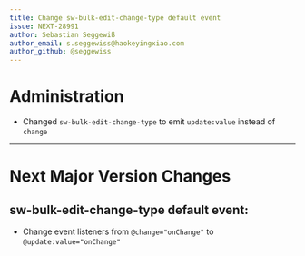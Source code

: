 ```yaml
---
title: Change sw-bulk-edit-change-type default event
issue: NEXT-28991
author: Sebastian Seggewiß
author_email: s.seggewiss@haokeyingxiao.com
author_github: @seggewiss
---
```

# Administration
* Changed `sw-bulk-edit-change-type` to emit `update:value` instead of `change`
___
# Next Major Version Changes
## sw-bulk-edit-change-type default event:
* Change event listeners from `@change="onChange"` to `@update:value="onChange"`
